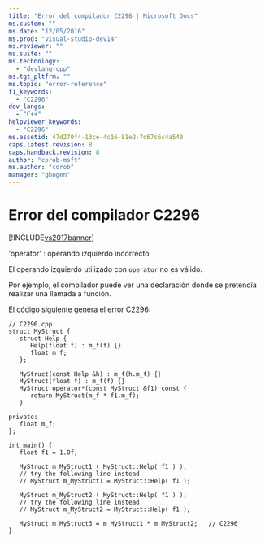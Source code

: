 ```yaml
---
title: "Error del compilador C2296 | Microsoft Docs"
ms.custom: ""
ms.date: "12/05/2016"
ms.prod: "visual-studio-dev14"
ms.reviewer: ""
ms.suite: ""
ms.technology: 
  - "devlang-cpp"
ms.tgt_pltfrm: ""
ms.topic: "error-reference"
f1_keywords: 
  - "C2296"
dev_langs: 
  - "C++"
helpviewer_keywords: 
  - "C2296"
ms.assetid: 47d270f4-13ce-4c16-81e2-7d67c6c4a540
caps.latest.revision: 8
caps.handback.revision: 8
author: "corob-msft"
ms.author: "corob"
manager: "ghogen"
---
```

# Error del compilador C2296
[!INCLUDE[vs2017banner](../../assembler/inline/includes/vs2017banner.md)]

'operator' : operando izquierdo incorrecto  
  
 El operando izquierdo utilizado con `operator` no es válido.  
  
 Por ejemplo, el compilador puede ver una declaración donde se pretendía realizar una llamada a función.  
  
 El código siguiente genera el error C2296:  
  
```  
// C2296.cpp  
struct MyStruct {  
   struct Help {  
      Help(float f) : m_f(f) {}  
      float m_f;  
   };  
  
   MyStruct(const Help &h) : m_f(h.m_f) {}  
   MyStruct(float f) : m_f(f) {}  
   MyStruct operator*(const MyStruct &f1) const {   
      return MyStruct(m_f * f1.m_f);  
   }  
  
private:  
   float m_f;  
};  
  
int main() {  
   float f1 = 1.0f;  
  
   MyStruct m_MyStruct1 ( MyStruct::Help( f1 ) );  
   // try the following line instead  
   // MyStruct m_MyStruct1 = MyStruct::Help( f1 );  
  
   MyStruct m_MyStruct2 ( MyStruct::Help( f1 ) );  
   // try the following line instead  
   // MyStruct m_MyStruct2 = MyStruct::Help( f1 );  
  
   MyStruct m_MyStruct3 = m_MyStruct1 * m_MyStruct2;   // C2296  
}  
```